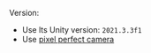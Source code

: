 Version:

- Use lts Unity version: `2021.3.3f1`
- Use [pixel perfect camera](pixel-perfect-camera.md)